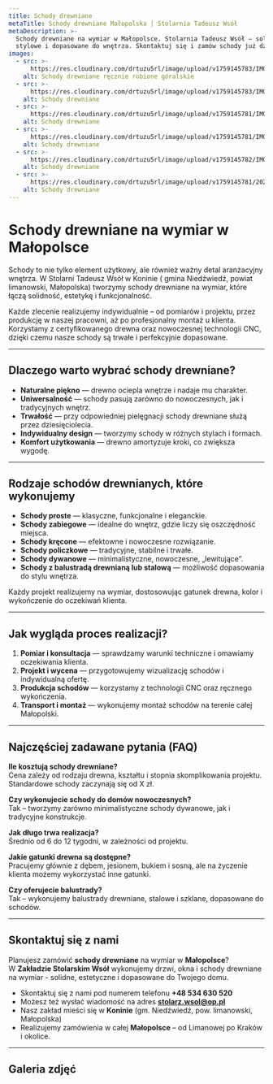 ```yaml
---
title: Schody drewniane
metaTitle: Schody drewniane Małopolska | Stolarnia Tadeusz Wsół
metaDescription: >-
  Schody drewniane na wymiar w Małopolsce. Stolarnia Tadeusz Wsół – solidne,
  stylowe i dopasowane do wnętrza. Skontaktuj się i zamów schody już dziś.
images:
  - src: >-
      https://res.cloudinary.com/drtuzu5rl/image/upload/v1759145783/IMG-20230313-WA0018_ho3qme_dnmqat.webp
    alt: Schody drewniane ręcznie robione góralskie
  - src: >-
      https://res.cloudinary.com/drtuzu5rl/image/upload/v1759145783/IMG-20230313-WA0007_dkgbg3_oiqoi7.webp
    alt: Schody drewniane
  - src: >-
      https://res.cloudinary.com/drtuzu5rl/image/upload/v1759145781/IMG-20230313-WA0017_dln3ru_gwvtxy.webp
    alt: Schody drewniane
  - src: >-
      https://res.cloudinary.com/drtuzu5rl/image/upload/v1759145781/IMG-20230313-WA0016_kw9zz1_izea35.webp
    alt: Schody drewniane
  - src: >-
      https://res.cloudinary.com/drtuzu5rl/image/upload/v1759145782/IMG-20230313-WA0014_h147as_wmymyf.webp
    alt: Schody drewniane
  - src: >-
      https://res.cloudinary.com/drtuzu5rl/image/upload/v1759145781/20201001_165805_fc6fym_h6tsvk.webp
    alt: Schody drewniane
---
```

# Schody drewniane na wymiar w Małopolsce

Schody to nie tylko element użytkowy, ale również ważny detal aranżacyjny wnętrza. W Stolarni Tadeusz Wsół w Koninie (
gmina Niedźwiedź, powiat limanowski, Małopolska) tworzymy schody drewniane na wymiar, które łączą solidność, estetykę i
funkcjonalność.

Każde zlecenie realizujemy indywidualnie – od pomiarów i projektu, przez produkcję w naszej pracowni, aż po
profesjonalny montaż u klienta. Korzystamy z certyfikowanego drewna oraz nowoczesnej technologii CNC, dzięki czemu nasze
schody są trwałe i perfekcyjnie dopasowane.

---

## Dlaczego warto wybrać schody drewniane?

- **Naturalne piękno** — drewno ociepla wnętrze i nadaje mu charakter.
- **Uniwersalność** — schody pasują zarówno do nowoczesnych, jak i tradycyjnych wnętrz.
- **Trwałość** — przy odpowiedniej pielęgnacji schody drewniane służą przez dziesięciolecia.
- **Indywidualny design** — tworzymy schody w różnych stylach i formach.
- **Komfort użytkowania** — drewno amortyzuje kroki, co zwiększa wygodę.

---

## Rodzaje schodów drewnianych, które wykonujemy

- **Schody proste** — klasyczne, funkcjonalne i eleganckie.
- **Schody zabiegowe** — idealne do wnętrz, gdzie liczy się oszczędność miejsca.
- **Schody kręcone** — efektowne i nowoczesne rozwiązanie.
- **Schody policzkowe** — tradycyjne, stabilne i trwałe.
- **Schody dywanowe** — minimalistyczne, nowoczesne, „lewitujące”.
- **Schody z balustradą drewnianą lub stalową** — możliwość dopasowania do stylu wnętrza.

Każdy projekt realizujemy na wymiar, dostosowując gatunek drewna, kolor i wykończenie do oczekiwań klienta.

---

## Jak wygląda proces realizacji?

1. **Pomiar i konsultacja** — sprawdzamy warunki techniczne i omawiamy oczekiwania klienta.
1. **Projekt i wycena** — przygotowujemy wizualizację schodów i indywidualną ofertę.
1. **Produkcja schodów** — korzystamy z technologii CNC oraz ręcznego wykończenia.
1. **Transport i montaż** — wykonujemy montaż schodów na terenie całej Małopolski.

---

## Najczęściej zadawane pytania (FAQ)

**Ile kosztują schody drewniane?**\
Cena zależy od rodzaju drewna, kształtu i stopnia skomplikowania projektu. Standardowe schody zaczynają się od X zł.

**Czy wykonujecie schody do domów nowoczesnych?**\
Tak – tworzymy zarówno minimalistyczne schody dywanowe, jak i tradycyjne konstrukcje.

**Jak długo trwa realizacja?**\
Średnio od 6 do 12 tygodni, w zależności od projektu.

**Jakie gatunki drewna są dostępne?**\
Pracujemy głównie z dębem, jesionem, bukiem i sosną, ale na życzenie klienta możemy wykorzystać inne gatunki.

**Czy oferujecie balustrady?**\
Tak – wykonujemy balustrady drewniane, stalowe i szklane, dopasowane do schodów.

---

## Skontaktuj się z nami

Planujesz zamówić **schody drewniane** na wymiar w **Małopolsce**?\
W **Zakładzie Stolarskim Wsół** wykonujemy drzwi, okna i schody drewniane na wymiar - solidne, estetyczne i dopasowane do Twojego domu.

- Skontaktuj się z nami pod numerem telefonu **+48 534 630 520**
- Możesz też wysłać wiadomość na adres **stolarz.wsol@op.pl**
- Nasz zakład mieści się w **Koninie** (gm. Niedźwiedź, pow. limanowski, Małopolska)
- Realizujemy zamówienia w całej **Małopolsce** – od Limanowej po Kraków i okolice.

---

## Galeria zdjęć
